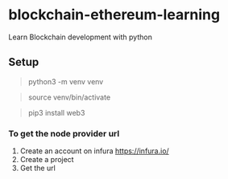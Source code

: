 # blockchain-ethereum-learning
Learn Blockchain development with python


## Setup
> python3 -m venv venv

> source venv/bin/activate

> pip3 install web3

### To get the node provider url
1. Create an account on infura https://infura.io/
2. Create a project
3. Get the url